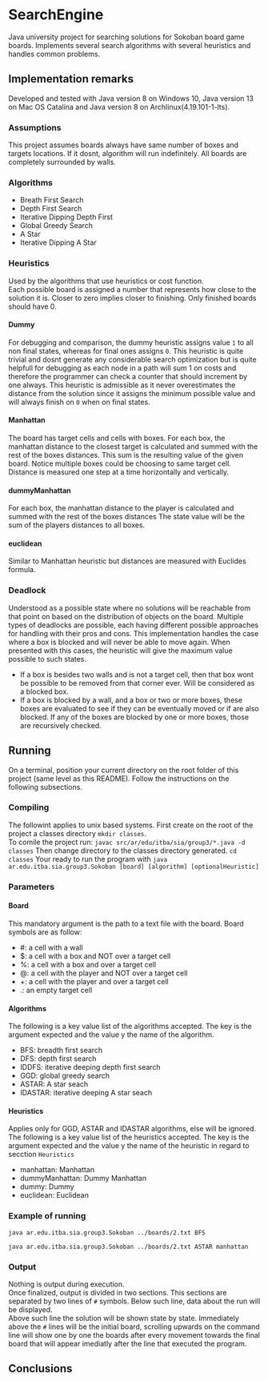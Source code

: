 # SearchEngine
Java university project for searching solutions for Sokoban board game boards.  Implements several search algorithms 
with several heuristics and handles common problems.
## Implementation remarks
Developed and tested with Java version 8 on Windows 10, Java version 13 on Mac OS Catalina and Java version 8 on Archlinux(4.19.101-1-lts).
### Assumptions
This project assumes boards always have same number of boxes and targets locations.
If it dosnt, algorithm will run indefinitely.
All boards are completely surrounded by walls.
### Algorithms
- Breath First Search
- Depth First Search
- Iterative Dipping Depth First
- Global Greedy Search
- A Star
- Iterative Dipping A Star
### Heuristics
Used by the algorithms that use heuristics or cost function.  
Each possible board is assigned a number that represents how close to the solution it is. Closer to zero
implies closer to finishing. Only finished boards should have 0.
#### Dummy
For debugging and comparison, the dummy heuristic assigns value `1` to all non final states, whereas for
final ones assigns `0`. This heuristic is quite trivial and dosnt generate any
considerable search optimization but is quite helpfull for debugging as each node in a path will sum 1 on costs and 
therefore the programmer can check a counter that should increment by one always.
This heuristic is admissible as it never overestimates the distance from the solution
 since it assigns the minimum possible value and will always finish on `0` when on final states.
#### Manhattan
The board has target cells and cells with boxes. For each box, the manhattan distance to the closest target is calculated and summed
 with the rest of the boxes distances. This sum is the resulting value of the given board. Notice multiple boxes
 could be choosing to same target cell.
 Distance is measured one step at a time horizontally and vertically.
#### dummyManhattan
For each box, the manhattan distance to the player is calculated and summed with the rest of the boxes distances
The state value will be the sum of the players distances to all boxes.
#### euclidean
Similar to Manhattan heuristic but distances are measured with Euclides formula.
### Deadlock
Understood as a possible state where no solutions will be reachable from that point on based on the distribution of 
objects on the board. Multiple types of deadlocks are possible, each having different possible approaches for handling 
with their pros and cons.
This implementation handles the case where a box is blocked and will never be able to move again. When presented with
this cases, the heuristic will give the maximum value possible to such states.
- If a box is besides two walls and is not a target cell, then that box wont be possible to be removed from that
corner ever. Will be considered as a blocked box.  
- If a box is blocked by a wall, and a box or two or more boxes, these boxes are evaluated to see if they can be eventually
moved or if are also blocked. If any of the boxes are blocked by one or more boxes, those are recursively checked.

## Running
On a terminal, position your current directory on the root folder of this project (same level as this README).
Follow the instructions on the following subsections.
### Compiling
The followint applies to unix based systems.
First create on the root of the project a classes directory `mkdir classes`.  
To comile the project run: `javac src/ar/edu/itba/sia/group3/*.java -d classes`
Then change directory to the classes directory generated. `cd classes`
Your ready to run the program with `java ar.edu.itba.sia.group3.Sokoban [board] [algorithm] [optionalHeuristic]`
### Parameters
#### Board
This mandatory argument is the path to a text file with the board.
Board symbols are as follow:
- \#: a cell with a wall
- $: a cell with a box and NOT over a target cell
- %: a cell with a box and over a target cell
- @: a cell with the player and NOT over a target cell
- +: a cell with the player and over a target cell
- .: an empty target cell    
#### Algorithms
The following is a key value list of the algorithms accepted. The key is the argument expected
 and the value y the name of the algorithm.
- BFS: breadth first search
- DFS: depth first search
- IDDFS: iterative deeping depth first search
- GGD: global greedy search
- ASTAR: A star seach
- IDASTAR: iterative deeping A star seach
#### Heuristics
Applies only for GGD, ASTAR and IDASTAR algorithms, else will be ignored.
The following is a key value list of the heuristics accepted. The key is the argument expected
 and the value y the name of the heuristic in regard to secction `Heuristics`
- manhattan: Manhattan
- dummyManhattan: Dummy Manhattan
- dummy: Dummy
- euclidean: Euclidean
### Example of running
`java ar.edu.itba.sia.group3.Sokoban ../boards/2.txt BFS`  

`java ar.edu.itba.sia.group3.Sokoban ../boards/2.txt ASTAR manhattan`
### Output
Nothing is output during execution.  
Once finalized, output is divided in two sections. This sections are separated by two lines of `#` symbols.
Below such line, data about the run will be displayed.  
Above such line the solution will be shown state by state. Immediately above the `#` lines will be the initial board,
scrolling upwards on the command line will show one by one the boards after every movement towards the final board 
that will appear imediatly after the line that executed the program. 
## Conclusions
  
  
  
